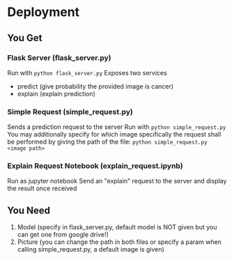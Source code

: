 # Deployment 

## You Get
### Flask Server (flask_server.py)
Run with `python flask_server.py`
Exposes two services
- predict (give probability the provided image is cancer)
- explain (explain prediction)
### Simple Request (simple_request.py)
Sends a prediction request to the server
Run with `python simple_request.py`
You may additionally specify for which image specifically the request shall be performed by giving the path of the file: `python simple_request.py <image path>`
### Explain Request Notebook (explain_request.ipynb)
Run as jupyter notebook
Send an "explain" request to the server and display the result once received

## You Need
1. Model (specify in flask_server.py, default model is NOT given but you can get one from google drive!)
2. Picture (you can change the path in both files or specify a param when calling simple_request.py, a default image is given)
